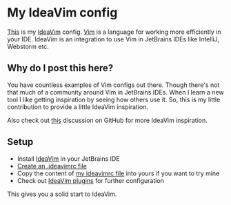 # My IdeaVim config

[This](.ideavimrc) is my [IdeaVim](https://lp.jetbrains.com/ideavim/) config. [Vim](https://www.vim.org) is a language for working more efficiently in your IDE. IdeaVim is an integration to use Vim in JetBrains IDEs like IntelliJ, Webstorm etc.

## Why do I post this here?
You have countless examples of Vim configs out there. Though there's not that much of a community around Vim in JetBrains IDEs. When I learn a new tool I like getting inspiration by seeing how others use it. So, this is my little contribution to provide a little IdeaVim inspiration.

Also check out [this](https://github.com/JetBrains/ideavim/discussions/303) discussion on GitHub for more IdeaVim inspiration.

## Setup
- Install [IdeaVim](https://plugins.jetbrains.com/plugin/164-ideavim) in your JetBrains IDE
- [Create an .ideavimrc file](https://www.jetbrains.com/help/idea/using-product-as-the-vim-editor.html#vimrc) 
- Copy the content of [my ideavimrc file](.ideavimrc) into yours if you want to try mine
- Check out [IdeaVim plugins](https://jb.gg/ideavim-plugins) for further configuration

This gives you a solid start to IdeaVim.

